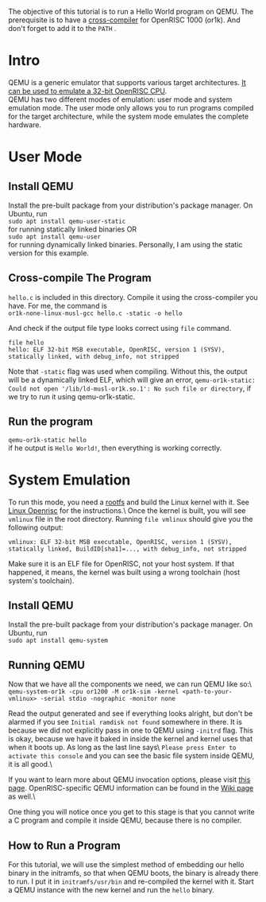 The objective of this tutorial is to run a Hello World program on QEMU. The prerequisite is to have a [cross-compiler](https://openrisc.io/software) for OpenRISC 1000 (or1k). And don't forget to add it to the `PATH` .

# Intro
QEMU is a generic emulator that supports various target architectures. [It can be used to emulate a 32-bit OpenRISC CPU](https://www.qemu.org/docs/master/system/targets.html).\
QEMU has two different modes of emulation: user mode and system emulation mode. The user mode only allows you to run programs compiled for the target architecture, while the system mode emulates the complete hardware. 

# User Mode
## Install QEMU
Install the pre-built package from your distribution's package manager. On Ubuntu, run\
```sudo apt install qemu-user-static```  
for running statically linked binaries OR\
```sudo apt install qemu-user```  
for running dynamically linked binaries. Personally, I am using the static version for this example.

## Cross-compile The Program
`hello.c` is included in this directory. Compile it using the cross-compiler you have. For me, the command is\
```or1k-none-linux-musl-gcc hello.c -static -o hello```

And check if the output file type looks correct using `file` command.
```
file hello
hello: ELF 32-bit MSB executable, OpenRISC, version 1 (SYSV), statically linked, with debug_info, not stripped
```

Note that `-static` flag was used when compiling. Without this, the output will be a dynamically linked ELF, which will give an error, ```qemu-or1k-static: Could not open '/lib/ld-musl-or1k.so.1': No such file or directory```, if we try to run it using qemu-or1k-static. 

## Run the program
```qemu-or1k-static hello```\
if he output is ```Hello World!```, then everything is working correctly.

# System Emulation
To run this mode, you need a [rootfs](https://github.com/stffrdhrn/or1k-rootfs-build/releases) and build the Linux kernel with it. See [Linux Openrisc](https://www.kernel.org/doc/html/v5.11/openrisc/openrisc_port.html) for the instructions.\ 
Once the kernel is built, you will see `vmlinux` file in the root directory. Running `file vmlinux` should give you the following output:
```
vmlinux: ELF 32-bit MSB executable, OpenRISC, version 1 (SYSV), statically linked, BuildID[sha1]=..., with debug_info, not stripped
```
Make sure it is an ELF file for OpenRISC, not your host system. If that happened, it means, the kernel was built using a wrong toolchain (host system's toolchain).

## Install QEMU
Install the pre-built package from your distribution's package manager. On Ubuntu, run\
```sudo apt install qemu-system``` 

## Running QEMU
Now that we have all the components we need, we can run QEMU like so:\ 
`qemu-system-or1k -cpu or1200 -M or1k-sim -kernel <path-to-your-vmlinux> -serial stdio -nographic -monitor none`

Read the output generated and see if everything looks alright, but don't be alarmed if you see `Initial ramdisk not found` somewhere in there. It is because we did not explicitly pass in one to QEMU using `-initrd` flag. This is okay, because we have it baked in inside the kernel and kernel uses that when it boots up. As long as the last line says\ 
```Please press Enter to activate this console```
and you can see the basic file system inside QEMU, it is all good.\ 

If you want to learn more about QEMU invocation options, please visit [this page](https://www.qemu.org/docs/master/system/invocation.html). OpenRISC-specific QEMU information can be found in the [Wiki page](https://wiki.qemu.org/Documentation/Platforms/OpenRISC) as well.\ 

One thing you will notice once you get to this stage is that you cannot write a C program and compile it inside QEMU, because there is no compiler.
  
## How to Run a Program
For this tutorial, we will use the simplest method of embedding our hello binary in the initramfs, so that when QEMU boots, the binary is already there to run. I put it in `initramfs/usr/bin` and re-compiled the kernel with it. Start a QEMU instance with the new kernel and run the `hello` binary.
